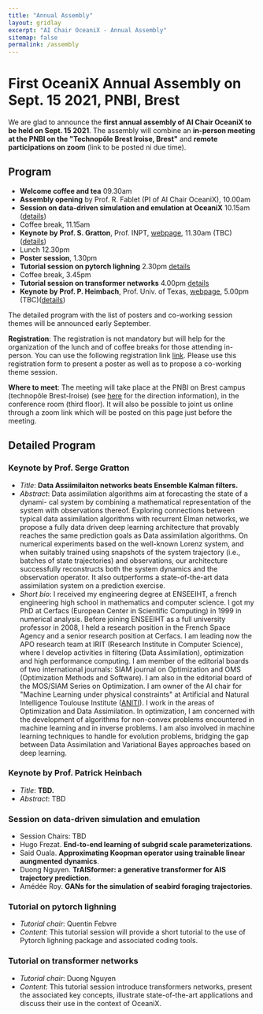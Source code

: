 ```yaml
---
title: "Annual Assembly"
layout: gridlay
excerpt: "AI Chair OceaniX - Annual Assembly"
sitemap: false
permalink: /assembly
---
```


# First OceaniX Annual Assembly on Sept. 15 2021, PNBI, Brest

We are glad to announce the **first annual assembly of AI Chair OceaniX to be held on Sept. 15 2021**.
The assembly will combine an **in-person meeting at the PNBI on the "Technopôle Brest Iroise, Brest"** and **remote participations on zoom** (link to be posted ni due time).

## Program
- **Welcome coffee and tea** 09.30am
- **Assembly opening** by Prof. R. Fablet (PI of AI Chair OceaniX), 10.00am
- **Session on data-driven simulation and emulation at OceaniX** 10.15am ([details](#session-on-data-driven-simulation-and-emulation))
- Coffee break, 11.15am
- **Keynote by Prof. S. Gratton**, Prof. INPT, [webpage](http://gratton.perso.enseeiht.fr/), 11.30am (TBC)([details](#keynote-by-prof-serge-gratton))
- Lunch 12.30pm
- **Poster session**, 1.30pm 
- **Tutorial session on pytorch lighning** 2.30pm [details](#tutorial-on-pytorch-lighning)
- Coffee break, 3.45pm
- **Tutorial session on transformer networks** 4.00pm [details](#tutorial-on-transformer-networks)
- **Keynote by Prof. P. Heimbach**, Prof. Univ. of Texas, [webpage](https://www.jsg.utexas.edu/researcher/patrick_heimbach/), 5.00pm (TBC)([details](#keynote-by-prof-patrick-heinbach))

The detailed program with the list of posters and co-working session themes will be announced early September.

**Registration**: The registration is not mandatory but will help for the organization of the lunch and of  coffee breaks for those attending in-person.
You can use the following registration link [link](https://forms.gle/FfoSbN4KAejGfVY66). 
Please use this registration form to present a poster as well as to propose a co-working theme session.

**Where to meet**: The meeting will take place at the PNBI on Brest campus (technopôle Brest-Iroise) (see [here](https://www.google.com/maps/place/P%C3%B4le+Num%C3%A9rique+Brest+Iroise+(PNBI)/@48.3595771,-4.5646672,15z/data=!4m2!3m1!1s0x0:0xe713edbc83a1d6d4?sa=X&ved=2ahUKEwj8mPyoyNvyAhUExIUKHWO4BH8Q_BIwCnoECEEQBQ) for the direction information), in the conference room (third floor). 
It will also be possible to joint us online through a zoom link which will be posted on this page just before the meeting.

## Detailed Program

### Keynote by Prof. Serge Gratton
- *Title*: **Data Assiimilaiton networks beats Ensemble Kalman filters.**
- *Abstract*: Data assimilation algorithms aim at forecasting the state of a dynami- cal system by combining a mathematical representation of the system with observations thereof. Exploring connections between typical data assimilation algorithms with recurrent Elman networks, we propose a fully data driven deep learning architecture that provably reaches the same prediction goals as Data assimilation algorithms. On numerical experiments based on the well-known Lorenz system, and when suitably trained using snapshots of the system trajectory (i.e., batches of state trajectories) and observations, our architecture successfully reconstructs both the system dynamics and the observation operator. It also outperforms a state-of-the-art data assimilation system on a prediction exercise.
- *Short bio*: I received my engineering degree at ENSEEIHT, a french engineering high school in mathematics and computer science. I got my PhD at Cerfacs (European Center in Scientific Computing)  in 1999 in numerical analysis.  Before joining ENSEEIHT as a full university professor in 2008, I held a research position in the French Space Agency and a senior research position at Cerfacs. I am leading now the APO research team at IRIT (Research Institute in Computer Science), where I develop activities in filtering (Data Assimilation), optimization and high performance computing. I am member of the editorial boards of two international journals: SIAM journal on Optimization and OMS (Optimization Methods and  Software). I am also in the editorial board of the MOS/SIAM Series on Optimization. I am owner of the AI chair for "Machine Learning under physical constraints" at Artificial and Natural Intelligence Toulouse Institute ([ANITI](https://aniti.univ-toulouse.fr/en/)). I work in the areas of Optimization and Data Assimilation. In optimization, I am concerned with the  development of  algorithms for non-convex problems encountered in machine learning and in inverse problems. I am also involved in machine learning techniques to handle for evolution problems, bridging the gap between Data Assimilation and Variational Bayes approaches based on deep learning.

### Keynote by Prof. Patrick Heinbach
- *Title*: **TBD.**
- *Abstract*: TBD

### Session on data-driven simulation and emulation
- Session Chairs: TBD
- Hugo Frezat. **End-to-end learning of subgrid scale parameterizations**. 
- Said Ouala. **Approximating Koopman operator using trainable linear aungmented dynamics**.
- Duong Nguyen. **TrAISformer: a generative transformer for AIS trajectory prediction**.
- Amédée Roy. **GANs for the simulation of seabird foraging trajectories**.

### Tutorial on pytorch lighning
- *Tutorial chair*: Quentin Febvre
- *Content*: This tutorial session will provide a short tutorial to the use of Pytorch lighning package and associated coding tools. 

### Tutorial on transformer networks
- *Tutorial chair*: Duong Nguyen
- *Content*: This tutorial session introduce transformers networks, present the associated key concepts, illustrate state-of-the-art applications
and discuss their use in the context of OceaniX.
